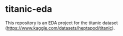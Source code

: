 # titanic-eda
This repository is an EDA project for the titanic dataset (https://www.kaggle.com/datasets/heptapod/titanic). 
